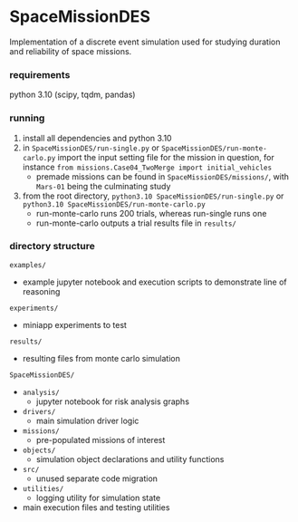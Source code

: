 # SpaceMissionDES
Implementation of a discrete event simulation used for studying duration and reliability of space missions.

### requirements
python 3.10 (scipy, tqdm, pandas)

### running
1. install all dependencies and python 3.10
2. in `SpaceMissionDES/run-single.py` or `SpaceMissionDES/run-monte-carlo.py` import the input setting file for the mission in question, for instance `from missions.Case04_TwoMerge import initial_vehicles`
    * premade missions can be found in `SpaceMissionDES/missions/`, with `Mars-01` being the culminating study
3. from the root directory, `python3.10 SpaceMissionDES/run-single.py` or `python3.10 SpaceMissionDES/run-monte-carlo.py`
    * run-monte-carlo runs 200 trials, whereas run-single runs one
    * run-monte-carlo outputs a trial results file in `results/`

### directory structure
`examples/`
* example jupyter notebook and execution scripts to demonstrate line of reasoning

`experiments/`
* miniapp experiments to test 

`results/`
* resulting files from monte carlo simulation

`SpaceMissionDES/`
* `analysis/`
    * jupyter notebook for risk analysis graphs
* `drivers/`
    * main simulation driver logic
* `missions/`
    * pre-populated missions of interest
* `objects/`
    * simulation object declarations and utility functions
* `src/`
    * unused separate code migration
* `utilities/`
    * logging utility for simulation state
* main execution files and testing utilities

